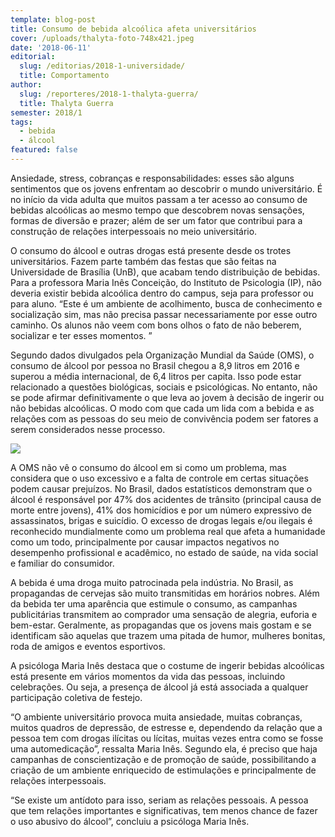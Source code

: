 ```yaml
---
template: blog-post
title: Consumo de bebida alcoólica afeta universitários
cover: /uploads/thalyta-foto-748x421.jpeg
date: '2018-06-11'
editorial:
  slug: /editorias/2018-1-universidade/
  title: Comportamento
author:
  slug: /reporteres/2018-1-thalyta-guerra/
  title: Thalyta Guerra
semester: 2018/1
tags:
  - bebida
  - álcool
featured: false
---
```



Ansiedade, stress, cobranças e responsabilidades: esses são alguns sentimentos que os jovens enfrentam ao descobrir o mundo universitário. É no início da vida adulta que muitos passam a ter acesso ao consumo de bebidas alcoólicas ao mesmo tempo que descobrem novas sensações, formas de diversão e prazer; além de ser um fator que contribui para a construção de relações interpessoais no meio universitário.



O consumo do álcool e outras drogas está presente desde os trotes universitários. Fazem parte também das festas que são feitas na Universidade de Brasília (UnB), que acabam tendo distribuição de bebidas. Para a professora Maria Inês Conceição, do Instituto de Psicologia (IP), não deveria existir bebida alcoólica dentro do campus, seja para professor ou para aluno. “Este é um ambiente de acolhimento, busca de conhecimento e socialização sim, mas não precisa passar necessariamente por esse outro caminho. Os alunos não veem com bons olhos o fato de não beberem, socializar e ter esses momentos. ” 



Segundo dados divulgados pela Organização Mundial da Saúde (OMS), o consumo de álcool por pessoa no Brasil chegou a 8,9 litros em 2016 e superou a média internacional, de 6,4 litros per capita. Isso pode estar relacionado a questões biológicas, sociais e psicológicas.  No entanto, não se pode afirmar definitivamente o que leva ao jovem à decisão de ingerir ou não bebidas alcoólicas. O modo com que cada um lida com a bebida e as relações com as pessoas do seu meio de convivência podem ser fatores a serem considerados nesse processo.

![](/uploads/thalyta-foto-748x421.jpeg)

A OMS não vê o consumo do álcool em si como um problema, mas considera que o uso excessivo e a falta de controle em certas situações podem causar prejuízos. No Brasil, dados estatísticos demonstram que o álcool é responsável por 47% dos acidentes de trânsito (principal causa de morte entre jovens), 41% dos homicídios e por um número expressivo de assassinatos, brigas e suicídio. O excesso de drogas legais e/ou ilegais é reconhecido mundialmente como um problema real que afeta a humanidade como um todo, principalmente por causar impactos negativos no desempenho profissional e acadêmico, no estado de saúde, na vida social e familiar do consumidor. 



A bebida é uma droga muito patrocinada pela indústria. No Brasil, as propagandas de cervejas são muito  transmitidas em horários nobres. Além da bebida ter uma aparência que estimule o consumo, as campanhas publicitárias transmitem ao comprador uma sensação de alegria, euforia e bem-estar. Geralmente, as propagandas que os jovens mais gostam e se identificam são aquelas que trazem uma pitada de humor, mulheres bonitas, roda de amigos e eventos esportivos.



A psicóloga Maria Inês destaca que o costume de ingerir bebidas alcoólicas está presente em vários momentos da vida das pessoas, incluindo celebrações. Ou seja, a presença de álcool já está associada a qualquer participação coletiva de festejo.



“O ambiente universitário provoca muita ansiedade, muitas cobranças, muitos quadros de depressão, de estresse e, dependendo da relação que a pessoa tem com drogas ilícitas ou lícitas, muitas vezes entra como se fosse uma automedicação”, ressalta Maria Inês. Segundo ela, é preciso que haja campanhas de conscientização e de promoção de saúde, possibilitando a criação de um ambiente enriquecido de estimulações e principalmente de relações interpessoais.



“Se existe um antídoto para isso, seriam as relações pessoais. A pessoa que tem relações importantes e significativas, tem menos chance de fazer o uso abusivo do álcool”, concluiu a psicóloga Maria Inês.
